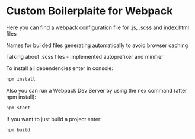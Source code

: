 # Custom Boilerplaite for Webpack

Here you can find a webpack configuration file for .js, .scss and index.html files

Names for builded files generating automatically to avoid browser caching

Talking about .scss files - implemented autoprefixer and minifier

To install all dependencies enter in console: 
```javascript
npm install
```

Also you can run a Webpack Dev Server by using the nex command (after npm install): 
```javascript
npm start
```

If you want to just build a project enter: 
```javascript
npm build
```
